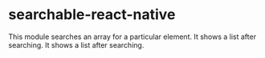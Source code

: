 # searchable-react-native
This module searches an array for a particular element. It shows a list after searching. It shows a list after searching.
